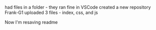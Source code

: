 had files in a folder - they ran fine in VSCode
created a new repository Frank-G1
uploaded 3 files - index, css, and js 

Now I'm resaving readme


